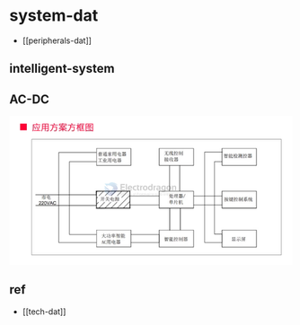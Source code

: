 
# system-dat

- [[peripherals-dat]]

## intelligent-system



## AC-DC 

![](2024-08-28-15-15-47.png)


## ref 

- [[tech-dat]]